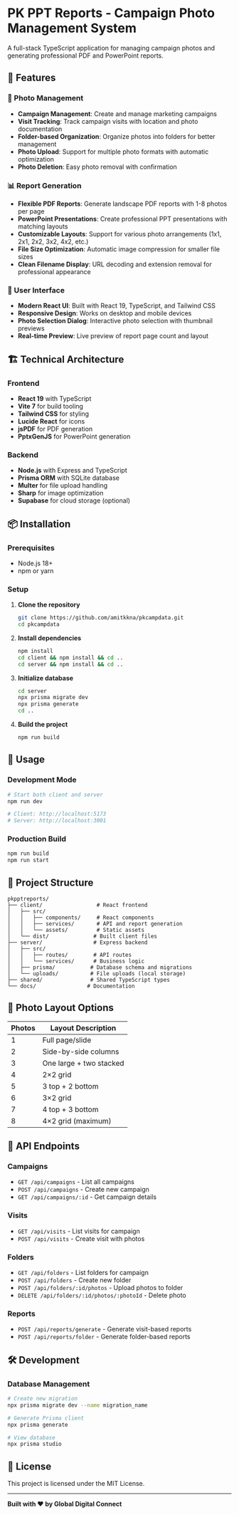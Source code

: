 # PK PPT Reports - Campaign Photo Management System

A full-stack TypeScript application for managing campaign photos and generating professional PDF and PowerPoint reports.

## 🚀 Features

### 📸 Photo Management
- **Campaign Management**: Create and manage marketing campaigns
- **Visit Tracking**: Track campaign visits with location and photo documentation
- **Folder-based Organization**: Organize photos into folders for better management
- **Photo Upload**: Support for multiple photo formats with automatic optimization
- **Photo Deletion**: Easy photo removal with confirmation

### 📊 Report Generation
- **Flexible PDF Reports**: Generate landscape PDF reports with 1-8 photos per page
- **PowerPoint Presentations**: Create professional PPT presentations with matching layouts
- **Customizable Layouts**: Support for various photo arrangements (1x1, 2x1, 2x2, 3x2, 4x2, etc.)
- **File Size Optimization**: Automatic image compression for smaller file sizes
- **Clean Filename Display**: URL decoding and extension removal for professional appearance

### 🎨 User Interface
- **Modern React UI**: Built with React 19, TypeScript, and Tailwind CSS
- **Responsive Design**: Works on desktop and mobile devices
- **Photo Selection Dialog**: Interactive photo selection with thumbnail previews
- **Real-time Preview**: Live preview of report page count and layout

## 🏗️ Technical Architecture

### Frontend
- **React 19** with TypeScript
- **Vite 7** for build tooling
- **Tailwind CSS** for styling
- **Lucide React** for icons
- **jsPDF** for PDF generation
- **PptxGenJS** for PowerPoint generation

### Backend
- **Node.js** with Express and TypeScript
- **Prisma ORM** with SQLite database
- **Multer** for file upload handling
- **Sharp** for image optimization
- **Supabase** for cloud storage (optional)

## 📦 Installation

### Prerequisites
- Node.js 18+ 
- npm or yarn

### Setup

1. **Clone the repository**
   ```bash
   git clone https://github.com/amitkkna/pkcampdata.git
   cd pkcampdata
   ```

2. **Install dependencies**
   ```bash
   npm install
   cd client && npm install && cd ..
   cd server && npm install && cd ..
   ```

3. **Initialize database**
   ```bash
   cd server
   npx prisma migrate dev
   npx prisma generate
   cd ..
   ```

4. **Build the project**
   ```bash
   npm run build
   ```

## 🚀 Usage

### Development Mode
```bash
# Start both client and server
npm run dev

# Client: http://localhost:5173
# Server: http://localhost:3001
```

### Production Build
```bash
npm run build
npm run start
```

## 📁 Project Structure

```
pkpptreports/
├── client/                 # React frontend
│   ├── src/
│   │   ├── components/     # React components
│   │   ├── services/       # API and report generation
│   │   └── assets/         # Static assets
│   └── dist/              # Built client files
├── server/                # Express backend
│   ├── src/
│   │   ├── routes/        # API routes
│   │   └── services/      # Business logic
│   ├── prisma/           # Database schema and migrations
│   └── uploads/          # File uploads (local storage)
├── shared/               # Shared TypeScript types
└── docs/                # Documentation
```

## 🎯 Photo Layout Options

| Photos | Layout Description |
|--------|-------------------|
| 1 | Full page/slide |
| 2 | Side-by-side columns |
| 3 | One large + two stacked |
| 4 | 2×2 grid |
| 5 | 3 top + 2 bottom |
| 6 | 3×2 grid |
| 7 | 4 top + 3 bottom |
| 8 | 4×2 grid (maximum) |

## 📝 API Endpoints

### Campaigns
- `GET /api/campaigns` - List all campaigns
- `POST /api/campaigns` - Create new campaign
- `GET /api/campaigns/:id` - Get campaign details

### Visits
- `GET /api/visits` - List visits for campaign
- `POST /api/visits` - Create visit with photos

### Folders
- `GET /api/folders` - List folders for campaign
- `POST /api/folders` - Create new folder
- `POST /api/folders/:id/photos` - Upload photos to folder
- `DELETE /api/folders/:id/photos/:photoId` - Delete photo

### Reports
- `POST /api/reports/generate` - Generate visit-based reports
- `POST /api/reports/folder` - Generate folder-based reports

## 🛠️ Development

### Database Management
```bash
# Create new migration
npx prisma migrate dev --name migration_name

# Generate Prisma client
npx prisma generate

# View database
npx prisma studio
```

## 📄 License

This project is licensed under the MIT License.

---

**Built with ❤️ by Global Digital Connect**
